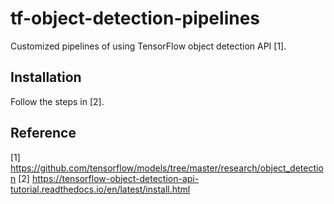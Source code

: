 # tf-object-detection-pipelines
Customized pipelines of using TensorFlow object detection API [1].

## Installation
Follow the steps in [2].

## Reference
[1] https://github.com/tensorflow/models/tree/master/research/object_detection
[2] https://tensorflow-object-detection-api-tutorial.readthedocs.io/en/latest/install.html
